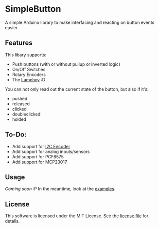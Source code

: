 # SimpleButton
A simple Arduino library to make interfacing and reacting on button events easier.

## Features

This libary supports:  
- Push buttons (with or without pullup or inverted logic)
- On/Off Switches
- Rotary Encoders
- The [Lameboy](https://hackaday.io/project/26823-lameboy-another-esp12-handheld) :D

You can not only read out the current state of the button, but also if it's:    
- pushed
- released
- clicked
- doubleclicked
- holded

## To-Do:
- Add support for [I2C Encoder](https://www.tindie.com/products/Saimon/i2c-encoder-connect-rotary-encoders-on-i2c-bus/)
- Add support for analog inputs/sensors
- Add support for PCF8575 
- Add support for MCP23017

## Usage

*Coming soon* :P
In the meantime, look at the [examples](https://github.com/spacehuhn/SimpleButton/tree/master/examples).  

## License 

This software is licensed under the MIT License. See the [license file](LICENSE) for details.  
